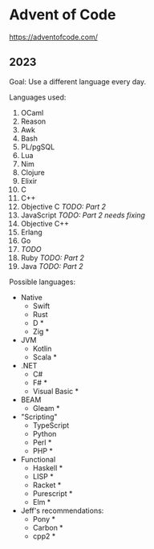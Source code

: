 # Advent of Code

https://adventofcode.com/

## 2023

Goal: Use a different language every day.

Languages used:

1. OCaml
1. Reason
1. Awk
1. Bash
1. PL/pgSQL
1. Lua
1. Nim
1. Clojure
1. Elixir
1. C
1. C++
1. Objective C  *TODO: Part 2*
1. JavaScript  *TODO: Part 2 needs fixing*
1. Objective C++
1. Erlang
1. Go
1. *TODO*
1. Ruby *TODO: Part 2*
1. Java *TODO: Part 2*

Possible languages:

- Native
    - Swift
    - Rust
    - D *
    - Zig *
- JVM
    - Kotlin
    - Scala *
- .NET
    - C#
    - F# *
    - Visual Basic *
- BEAM
    - Gleam *
- "Scripting"
    - TypeScript
    - Python
    - Perl *
    - PHP *
- Functional
    - Haskell *
    - LISP *
    - Racket *
    - Purescript *
    - Elm *
- Jeff's recommendations:
    - Pony *
    - Carbon *
    - cpp2 *
